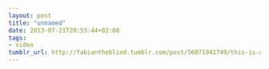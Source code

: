 ```yaml
---
layout: post
title: "unnamed"
date: 2013-07-21T20:53:44+02:00
tags:
- video
tumblr_url: http://fabiantheblind.tumblr.com/post/56071941749/this-is-a-quick-guide-to-the-new-feature
---
```

